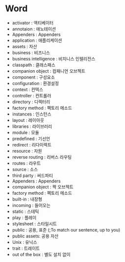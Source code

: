 # Word 

- activator : 액티베이터
- annotaion : 애노테이션
- Appenders : Appenders
- application : 애플리케이션
- assets : 자산
- business : 비즈니스
- business intelligence : 비지니스 인텔리전스
- classpath : 클래스패스
- companion object : 컴패니언 오브젝트 
- component : 구성요소
- configuration : 환경설정
- context : 컨텍스
- controller : 컨트롤러
- directory : 디렉터리
- factory method : 팩토리 메소드
- instances : 인스턴스
- layout : 레이아웃
- libraries : 라이브러리
- module : 모듈
- predefined : 기선언
- redirect : 리다이렉트
- resource : 자원
- reverse routing : 리버스 라우팅
- routes : 라우트
- source : 소스
- third party : 써드파티
- Appenders : Appenders
- companion object : 짝 오브젝트 
- factory method : 펙토리 메소드
- built-in : 내장형
- incoming : 들어오는 
- static : 스테틱
- play : 플레이
- stylesheet : 스타일시트
- public : 공용, 표준 (;To match our sentence, up to you)
- public assets: 공용 자산
- Unix : 유닉스
- trait : 트레이트
- out of the box : 별도 설치 없이
